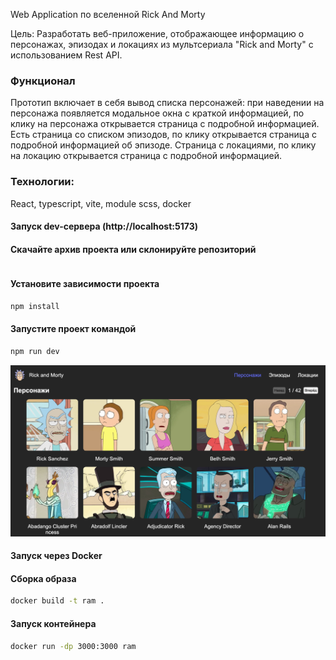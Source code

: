 Web Application по вселенной Rick And Morty

Цель:
Разработать веб-приложение, отображающее информацию о персонажах,
эпизодах и локациях из мультсериала "Rick and Morty" с
использованием Rest API.

### Функционал
Прототип включает в себя вывод списка персонажей: при наведении на персонажа появляется модальное окна с
краткой информацией, по клику на персонажа открывается страница с подробной информацией. Есть страница со списком эпизодов, по клику открывается страница с подробной информацией об эпизоде. Страница с локациями, по клику на локацию открывается страница с подробной информацией.

### Технологии: 
React, typescript, vite, module scss, docker

#### Запуск dev-сервера (http://localhost:5173)

#### Скачайте архив проекта или склонируйте репозиторий

```sh

```

#### Установите зависимости проекта

```sh
npm install
```
#### Запустите проект командой

```sh
npm run dev
```

![alt text](image.png)

#### Запуск через Docker

#### Cборка образа

```sh
docker build -t ram .
```

#### Запуск контейнера

```sh
docker run -dp 3000:3000 ram
```